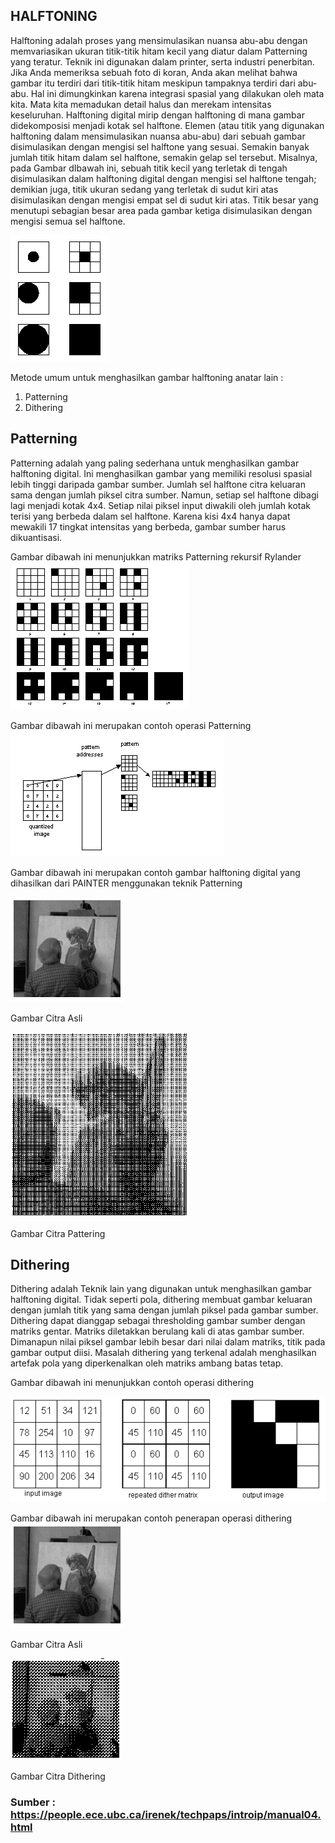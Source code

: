 ## **HALFTONING**

Halftoning adalah proses yang mensimulasikan nuansa abu-abu dengan memvariasikan ukuran titik-titik hitam kecil yang diatur dalam Patterning yang teratur. Teknik ini digunakan dalam printer, serta industri penerbitan. Jika Anda memeriksa sebuah foto di koran, Anda akan melihat bahwa gambar itu terdiri dari titik-titik hitam meskipun tampaknya terdiri dari abu-abu. Hal ini dimungkinkan karena integrasi spasial yang dilakukan oleh mata kita. Mata kita memadukan detail halus dan merekam intensitas keseluruhan. Halftoning digital mirip dengan halftoning di mana gambar didekomposisi menjadi kotak sel halftone. Elemen (atau titik yang digunakan halftoning dalam mensimulasikan nuansa abu-abu) dari sebuah gambar disimulasikan dengan mengisi sel halftone yang sesuai. Semakin banyak jumlah titik hitam dalam sel halftone, semakin gelap sel tersebut. Misalnya, pada Gambar dIbawah ini, sebuah titik kecil yang terletak di tengah disimulasikan dalam halftoning digital dengan mengisi sel halftone tengah; demikian juga, titik ukuran sedang yang terletak di sudut kiri atas disimulasikan dengan mengisi empat sel di sudut kiri atas. Titik besar yang menutupi sebagian besar area pada gambar ketiga disimulasikan dengan mengisi semua sel halftone.

![gambar](/Tugas%203/gambar/1.png)

Metode umum untuk menghasilkan gambar halftoning anatar lain :
1. Patterning
2. Dithering

## **Patterning**

Patterning adalah yang paling sederhana untuk menghasilkan gambar halftoning digital. Ini menghasilkan gambar yang memiliki resolusi spasial lebih tinggi daripada gambar sumber. Jumlah sel halftone citra keluaran sama dengan jumlah piksel citra sumber. Namun, setiap sel halftone dibagi lagi menjadi kotak 4x4. Setiap nilai piksel input diwakili oleh jumlah kotak terisi yang berbeda dalam sel halftone. Karena kisi 4x4 hanya dapat mewakili 17 tingkat intensitas yang berbeda, gambar sumber harus dikuantisasi.

Gambar dibawah ini menunjukkan matriks Patterning rekursif Rylander
![gambar](/Tugas%203/gambar/2.1.png)

Gambar dibawah ini merupakan contoh operasi Patterning
![gambar](/Tugas%203/gambar/2.2.png)

Gambar dibawah ini merupakan contoh gambar halftoning digital yang dihasilkan dari PAINTER menggunakan teknik Patterning

![gambar](/Tugas%203/gambar/2.3.png)

Gambar Citra Asli

![gambar](/Tugas%203/gambar/2.4.png)

Gambar Citra Pattering

## **Dithering**
Dithering adalah Teknik lain yang digunakan untuk menghasilkan gambar halftoning digital. Tidak seperti pola, dithering membuat gambar keluaran dengan jumlah titik yang sama dengan jumlah piksel pada gambar sumber. Dithering dapat dianggap sebagai thresholding gambar sumber dengan matriks gentar. Matriks diletakkan berulang kali di atas gambar sumber. Dimanapun nilai piksel gambar lebih besar dari nilai dalam matriks, titik pada gambar output diisi. Masalah dithering yang terkenal adalah menghasilkan artefak pola yang diperkenalkan oleh matriks ambang batas tetap.

Gambar dibawah ini menunjukkan contoh operasi dithering

![gambar](/Tugas%203/gambar/3.1.png)

Gambar dibawah ini merupakan contoh penerapan operasi dithering
![gambar](/Tugas%203/gambar/3.2.png)

Gambar Citra Asli

![gambar](/Tugas%203/gambar/3.3.png)

Gambar Citra Dithering


### **Sumber :** <https://people.ece.ubc.ca/irenek/techpaps/introip/manual04.html>